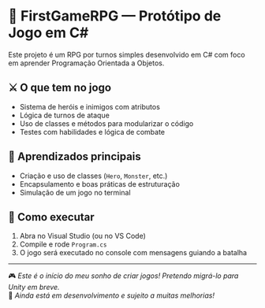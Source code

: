 # 🧝 FirstGameRPG — Protótipo de Jogo em C#

Este projeto é um RPG por turnos simples desenvolvido em C# com foco em aprender Programação Orientada a Objetos.

## ⚔️ O que tem no jogo

- Sistema de heróis e inimigos com atributos
- Lógica de turnos de ataque
- Uso de classes e métodos para modularizar o código
- Testes com habilidades e lógica de combate

## 🧠 Aprendizados principais

- Criação e uso de classes (`Hero`, `Monster`, etc.)
- Encapsulamento e boas práticas de estruturação
- Simulação de um jogo no terminal

## 🚀 Como executar

1. Abra no Visual Studio (ou no VS Code)
2. Compile e rode `Program.cs`
3. O jogo será executado no console com mensagens guiando a batalha

---

🎮 *Este é o início do meu sonho de criar jogos! Pretendo migrá-lo para Unity em breve.*  
📌 *Ainda está em desenvolvimento e sujeito a muitas melhorias!*
